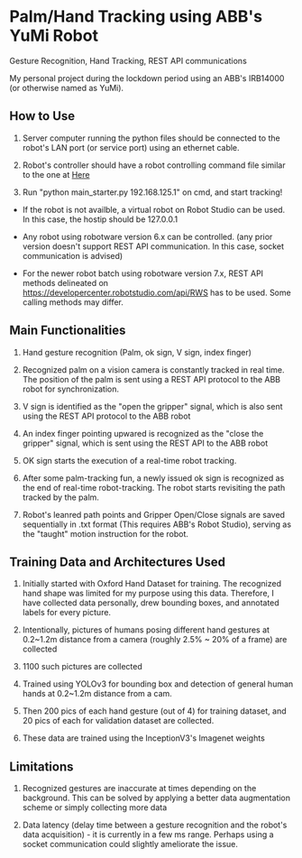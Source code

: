 # Palm/Hand Tracking using ABB's YuMi Robot
Gesture Recognition, Hand Tracking, REST API communications


My personal project during the lockdown period using an ABB's IRB14000 (or otherwise named as YuMi).



## How to Use
  
  1. Server computer running the python files should be connected to the robot's LAN port (or service port) using an ethernet cable.
  
  2. Robot's controller should have a robot controlling command file similar to the one at [Here](robot_program/rapid.mod)
  
  3. Run "python main_starter.py 192.168.125.1" on cmd, and start tracking!
  
  - If the robot is not availble, a virtual robot on Robot Studio can be used. In this case, the hostip should be 127.0.0.1
  
  - Any robot using robotware version 6.x can be controlled. (any prior version doesn't support REST API communication. In this case, socket communication is advised)
  
  - For the newer robot batch using robotware version 7.x, REST API methods delineated on https://developercenter.robotstudio.com/api/RWS has to be used. Some calling methods may differ.





## Main Functionalities
  
  1. Hand gesture recognition (Palm, ok sign, V sign, index finger)
  
  2. Recognized palm on a vision camera is constantly tracked in real time. The position of the palm is sent using a REST API protocol to the ABB robot for synchronization.
  
  3. V sign is identified as the "open the gripper" signal, which is also sent using the REST API protocol to the ABB robot
  
  4. An index finger pointing upwared is recognized as the "close the gripper" signal, which is sent using the REST API to the ABB robot
  
  5. OK sign starts the execution of a real-time robot tracking.
  
  6. After some palm-tracking fun, a newly issued ok sign is recognized as the end of real-time robot-tracking. The robot starts revisiting the path tracked by the palm.
  
  7. Robot's leanred path points and Gripper Open/Close signals are saved sequentially in .txt format (This requires ABB's Robot Studio), serving as the "taught" motion instruction for the robot.
  
  
  
  
## Training Data and Architectures Used
  
  1. Initially started with Oxford Hand Dataset for training. The recognized hand shape was limited for my purpose using this data. Therefore, I have collected data personally, drew bounding boxes, and annotated labels for every picture.
  
  2. Intentionally, pictures of humans posing different hand gestures at 0.2~1.2m distance from a camera (roughly 2.5% ~ 20% of a frame) are collected
  
  3. 1100 such pictures are collected
  
  4. Trained using YOLOv3 for bounding box and detection of general human hands at 0.2~1.2m distance from a cam.
  
  5. Then 200 pics of each hand gesture (out of 4) for training dataset, and 20 pics of each for validation dataset are collected.
  
  6. These data are trained using the InceptionV3's Imagenet weights
  
  
  
  
## Limitations
  
  1. Recognized gestures are inaccurate at times depending on the background. This can be solved by applying a better data augmentation scheme or simply collecting more data
  
  2. Data latency (delay time between a gesture recognition and the robot's data acquisition) - it is currently in a few ms range. Perhaps using a socket communication could slightly ameliorate the issue.
